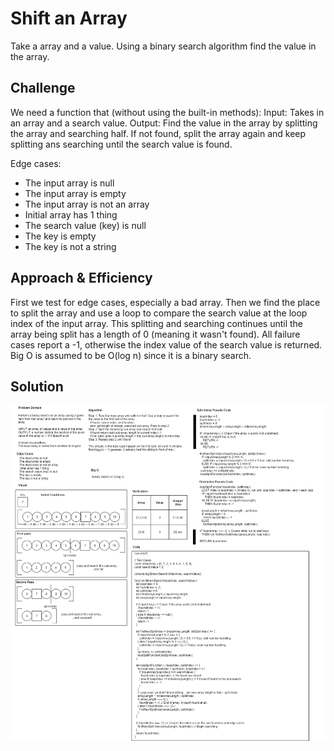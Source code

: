 # Shift an Array

Take a array and a value. Using a binary search algorithm find the value in the array.

## Challenge

We need a function that (without using the built-in methods):
Input: Takes in an array and a search value.
Output: Find the value in the array by splitting the array and searching half. If not found, split the array again and keep splitting ans searching until the search value is found.

Edge cases:
 - The input array is null
 - The input array is empty
 - The input array is not an array
 - Initial array has 1 thing
 - The search value (key) is null
 - The key is empty
 - The key is not a string

## Approach & Efficiency

First we test for edge cases, especially a bad array.
Then we find the place to split the array and use a loop to compare the search value at the loop index of the input array. This splitting and searching continues until the array being split has a length of 0 (meaning it wasn't found). All failure cases report a -1, otherwise the index value of the search value is returned.
Big O is assumed to be O(log n) since it is a binary search.

## Solution

![code-challenge-03](assets/array-binary-search.png)
